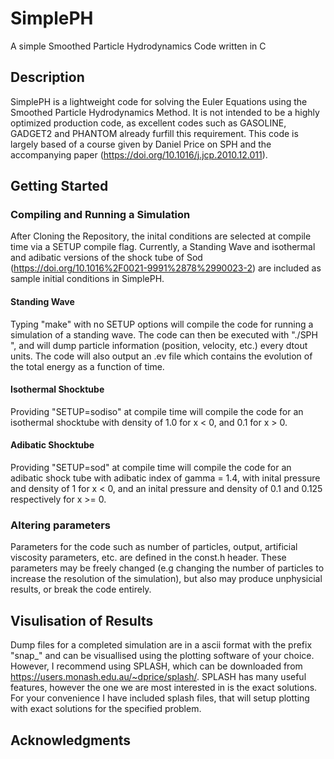 # SimplePH
A simple Smoothed Particle Hydrodynamics Code written in C
## Description
SimplePH is a lightweight code for solving the Euler Equations using the Smoothed Particle Hydrodynamics Method.
It is not intended to be a highly optimized production code, as excellent codes such as GASOLINE, GADGET2 and PHANTOM already furfill this requirement.
This code is largely based of a course given by Daniel Price on SPH and the accompanying paper (https://doi.org/10.1016/j.jcp.2010.12.011). 
## Getting Started

### Compiling and Running a Simulation 
After Cloning the Repository, the inital conditions are selected at compile time via a SETUP compile flag. Currently, a Standing Wave and isothermal and adibatic versions of the shock tube of Sod (https://doi.org/10.1016%2F0021-9991%2878%2990023-2) are included as sample initial conditions in SimplePH.

#### Standing Wave
Typing "make" with no SETUP options will compile the code for running a simulation of a standing wave. The code can then be executed with "./SPH
", and will dump particle information (position, velocity, etc.) every dtout units. The code will also output an .ev file which contains the evolution of the total energy as a function of time. 

#### Isothermal Shocktube
Providing "SETUP=sodiso" at compile time will compile the code for an isothermal shocktube with density of 1.0 for x < 0, and 0.1 for x > 0. 

#### Adibatic Shocktube
Providing "SETUP=sod" at compile time will compile the code for an adibatic shock tube with adibatic index of gamma = 1.4, with inital pressure and density of 1 for x < 0, and an inital pressure and density of 0.1 and 0.125 respectively for x >= 0.  

### Altering parameters
Parameters for the code such as number of particles, output, artificial viscosity parameters, etc. are defined in the const.h header. These parameters may be freely changed (e.g changing the number of particles to increase the resolution of the simulation), but also may produce unphysicial results, or break the code entirely. 

## Visulisation of Results
Dump files for a completed simulation are in a ascii format with the prefix "snap_" and can be visuallised using the plotting software of your choice. However, I recommend using SPLASH, which can be downloaded from https://users.monash.edu.au/~dprice/splash/. SPLASH has many useful features, however the one we are most interested in is the exact solutions. For your convenience I have included splash files, that will setup plotting with exact solutions for the specified problem. 

## Acknowledgments
